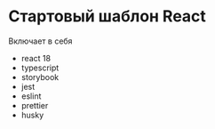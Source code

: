 # Стартовый шаблон React

Включает в себя
- react 18
- typescript
- storybook
- jest
- eslint
- prettier
- husky
